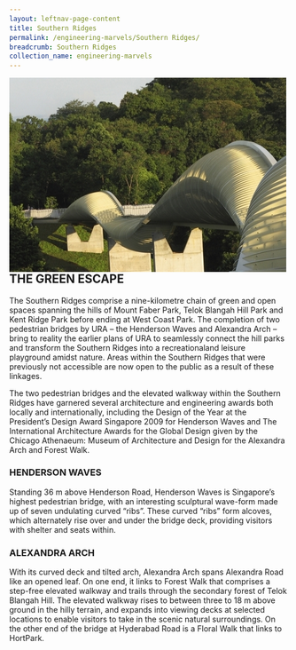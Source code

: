 ```yaml
---
layout: leftnav-page-content
title: Southern Ridges
permalink: /engineering-marvels/Southern Ridges/
breadcrumb: Southern Ridges
collection_name: engineering-marvels
---
```


<img src="/images/Ridges.jpg" alt="Southern Ridges" img align="left" style="width:500px;height:350px;"> </br>

## THE GREEN ESCAPE
The Southern Ridges comprise a nine-kilometre chain of green and open spaces spanning the hills of Mount Faber Park, Telok Blangah
Hill Park and Kent Ridge Park before ending at West Coast Park. The completion of two pedestrian bridges by URA – the Henderson 
Waves and Alexandra Arch – bring to reality the earlier plans of URA to seamlessly connect the hill parks and transform the 
Southern Ridges into a recreationaland leisure playground amidst nature. Areas within the Southern Ridges that were 
previously not accessible are now open to the public as a result of these linkages.

The two pedestrian bridges and the elevated walkway within the Southern Ridges have garnered several architecture and engineering
awards both locally and internationally, including the Design of the Year at the President’s Design Award Singapore 2009 
for Henderson Waves and The International Architecture Awards for the Global Design given by the Chicago Athenaeum: Museum
of Architecture and Design for the Alexandra Arch and Forest Walk.

### HENDERSON WAVES
Standing 36 m above Henderson Road, Henderson Waves is Singapore’s highest pedestrian bridge, with an interesting sculptural 
wave-form made up of seven undulating curved “ribs”. These curved “ribs” form alcoves, which alternately rise over and under 
the bridge deck, providing visitors with shelter and seats within.

### ALEXANDRA ARCH
With its curved deck and tilted arch, Alexandra Arch spans Alexandra Road like an opened leaf. On one end, it links 
to Forest Walk that comprises a step-free elevated walkway and trails through the secondary forest of Telok Blangah Hill.
The elevated walkway rises to between three to 18 m above ground in the hilly terrain, and expands into viewing decks at 
selected locations to enable visitors to take in the scenic natural surroundings. On the other end of the bridge at
Hyderabad Road is a Floral Walk that links to HortPark.
